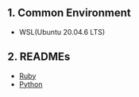 ## 1. Common Environment

* WSL(Ubuntu 20.04.6 LTS)

## 2. READMEs

- [Ruby]('./ruby/README.md')
- [Python]('./python/README.md')
